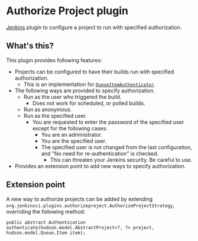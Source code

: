 Authorize Project plugin
========================

[Jenkins](https://jenkins.io) plugin to configure a project to run with specified authorization.

What's this?
------------

This plugin provides following features:

* Projects can be configured to have their builds run with specified authorization.
    * This is an implementation for [`QueueItemAuthenticator`](https://javadoc.jenkins-ci.org/jenkins/security/QueueItemAuthenticator.html).
* The following ways are provided to specify authorization.
    * Run as the user who triggered the build.
        * Does not work for scheduled, or polled builds.
    * Run as anonymous.
    * Run as the specified user.
        * You are requested to enter the password of the specified user except for the following cases:
            * You are an administrator.
            * You are the specified user.
            * The specified user is not changed from the last configuration, and "No need for re-authentication" is checked.
                * This can threaten your Jenkins security. Be careful to use.
* Provides an extension point to add new ways to specify authorization.

Extension point
---------------

A new way to authorize projects can be added by extending `org.jenkinsci.plugins.authorizeproject.AuthorizeProjectStrategy`, overriding the following method:

```
public abstract Authentication authenticate(hudson.model.AbstractProject<?, ?> project, hudson.model.Queue.Item item);
```
